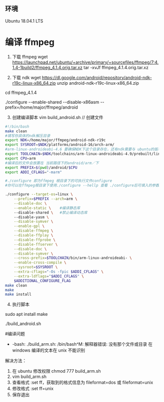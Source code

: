 
## 环境
Ubuntu 18.04.1 LTS

# 编译 ffmpeg
1. 下载 ffmpeg
wget https://launchpad.net/ubuntu/+archive/primary/+sourcefiles/ffmpeg/7:4.1.4-1build2/ffmpeg_4.1.4.orig.tar.xz
tar -xvJf ffmpeg_4.1.4.orig.tar.xz 

2. 下载 ndk
wget https://dl.google.com/android/repository/android-ndk-r19c-linux-x86_64.zip
unzip android-ndk-r19c-linux-x86_64.zip

cd ffmpeg_4.1.4

./configure --enable-shared --disable-x86asm --prefix=/home/major/ffmpeg/android

3. 创建编译脚本
vim build_android.sh // 创建文件
```sh
#!/bin/bash
make clean
#填写你具体的ndk解压目录
export NDK=/home/major/ffmpeg/android-ndk-r19c
export SYSROOT=$NDK/platforms/android-16/arch-arm/
#arm-linux-androideabi-4.6 要确保NDK下这个目录存在，还有ndk需要与 ubuntu的版本位数对应上，我这里都是64位
export TOOLCHAIN=$NDK/toolchains/arm-linux-androideabi-4.9/prebuilt/linux-x86_64
export CPU=arm
#编译后的文件会放置在 当前路径下的android/arm／下
export PREFIX=$(pwd)/android/$CPU
export ADDI_CFLAGS="-marm"

#./configure 即为ffmpeg 根目录下的可执行文件configure
#你可以在ffmpeg根目录下使用./configure --hellp 查看 ./configure后可填入的参数。

./configure --target-os=linux \
    --prefix=$PREFIX --arch=arm \
    --disable-doc \
    --enable-static \    #编译静态库
    --disable-shared \   #禁止编译动态库
    --disable-yasm \
    --disable-symver \
    --enable-gpl \
    --disable-ffmpeg \
    --disable-ffplay \
    --disable-ffprobe \
    --disable-ffserver \
    --disable-doc \
    --disable-symver \
    --cross-prefix=$TOOLCHAIN/bin/arm-linux-androideabi- \
    --enable-cross-compile \
    --sysroot=$SYSROOT \
    --extra-cflags="-Os -fpic $ADDI_CFLAGS" \
    --extra-ldflags="$ADDI_CFLAGS" \
    $ADDITIONAL_CONFIGURE_FLAG
make clean
make
make install
```

4. 执行脚本

sudo apt install make

./build_android.sh



#编译问题
* -bash: ./build_arm.sh: /bin/bash^M: 解释器错误: 没有那个文件或目录
在 windows 编译的文本在 unix 不能识别

解决方法：
1. 在 ubuntu 修改权限
chmod 777 build_arm.sh
2. vim build_arm.sh
3. 查看格式 :set ff，获取到的格式信息为 fileformat=dos 或 fileformat=unix
4. 修改格式 :set ff=unix
5. 保存退出























